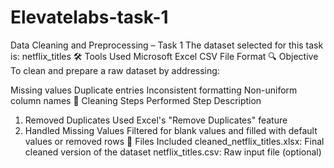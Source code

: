 # Elevatelabs-task-1
Data Cleaning and Preprocessing – Task 1
The dataset selected for this task is: netflix_titles
🛠 Tools Used
Microsoft Excel
CSV File Format
🔍 Objective
To clean and prepare a raw dataset by addressing:

Missing values
Duplicate entries
Inconsistent formatting
Non-uniform column names
🧼 Cleaning Steps Performed
Step	Description
1. Removed Duplicates	Used Excel's "Remove Duplicates" feature
2. Handled Missing Values	Filtered for blank values and filled with default values or removed rows
📁 Files Included
cleaned_netflix_titles.xlsx: Final cleaned version of the dataset
netflix_titles.csv: Raw input file (optional)
